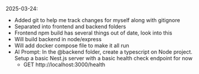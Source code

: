 2025-03-24:
 - Added git to help me track changes for myself along with gitignore
 - Separated into frontend and backend folders
 - Frontend npm build has several things out of date, look into this
 - Will build backend in node/express
 - Will add docker compose file to make it all run
 - AI Prompt: In the @backend folder, create a typescript on Node project. Setup a basic Nest.js server with a basic health check endpoint for now
    - GET http://localhost:3000/health
